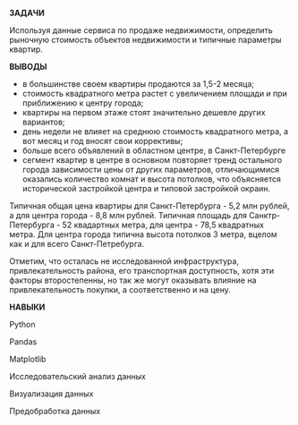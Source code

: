 **ЗАДАЧИ**

Используя данные сервиса по продаже недвижимости, определить рыночную стоимость объектов недвижимости и типичные параметры квартир.

**ВЫВОДЫ**

- в большинстве своем квартиры продаются за 1,5-2 месяца;
- стоимость квадратного метра растет с увеличением площади и при приближению к центру города;
- квартиры на первом этаже стоят значительно дешевле других вариантов;
- день недели не влияет на среднюю стоимость квадратного метра, а вот месяц и год вносят свои коррективы;
- больше всего объявлений в областном центре, в Санкт-Петербурге
- сегмент квартир в центре в основном повторяет тренд остального города зависимости цены от других параметров, отличающимися оказались количество комнат 
  и высота потолков, что объясняется исторической застройкой центра и типовой застройкой окраин.
  
Типичная общая цена квартиры для Санкт-Петербурга - 5,2 млн рублей, а для центра города - 8,8 млн рублей. 
Типичная площадь для Санктр-Петербурга - 52 квадартных метра, для центра - 78,5 квадратных метра. Для центра города типична высота потолков 3 метра, 
вцелом как и для всего Санкт-Петребурга.

Отметим, что осталась не исследованной инфраструктура, привлекательность района, его транспортная доступность, хотя эти факторы второстепенны, 
но так же могут оказывать влияние на привлекательность покупки, а соответственно и на цену.

**НАВЫКИ**

Python

Pandas

Matplotlib

Исследовательский анализ данных

Визуализация данных

Предобработка данных
